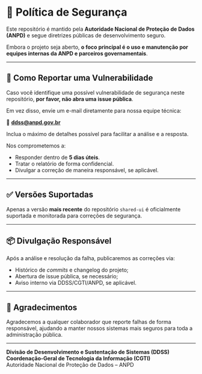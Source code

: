 # 🔐 Política de Segurança

Este repositório é mantido pela **Autoridade Nacional de Proteção de Dados (ANPD)** e segue diretrizes públicas de desenvolvimento seguro.

Embora o projeto seja aberto, **o foco principal é o uso e manutenção por equipes internas da ANPD e parceiros governamentais**.

---

## 📣 Como Reportar uma Vulnerabilidade

Caso você identifique uma possível vulnerabilidade de segurança neste repositório, **por favor, não abra uma issue pública**.

Em vez disso, envie um e-mail diretamente para nossa equipe técnica:

📧 **ddss@anpd.gov.br**

Inclua o máximo de detalhes possível para facilitar a análise e a resposta.

Nos comprometemos a:

- Responder dentro de **5 dias úteis**.
- Tratar o relatório de forma confidencial.
- Divulgar a correção de maneira responsável, se aplicável.

---

## ✅ Versões Suportadas

Apenas a versão **mais recente** do repositório `shared-ui` é oficialmente suportada e monitorada para correções de segurança.

---

## 📦 Divulgação Responsável

Após a análise e resolução da falha, publicaremos as correções via:

- Histórico de _commits_ e changelog do projeto;
- Abertura de issue pública, se necessário;
- Aviso interno via DDSS/CGTI/ANPD, se aplicável.

---

## 🤝 Agradecimentos

Agradecemos a qualquer colaborador que reporte falhas de forma responsável, ajudando a manter nossos sistemas mais seguros para toda a administração pública.

---

**Divisão de Desenvolvimento e Sustentação de Sistemas (DDSS)**  
**Coordenação-Geral de Tecnologia da Informação (CGTI)**  
Autoridade Nacional de Proteção de Dados – ANPD
